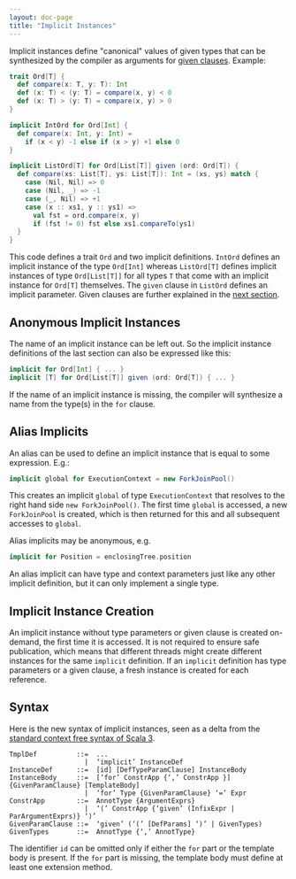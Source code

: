 ```yaml
---
layout: doc-page
title: "Implicit Instances"
---
```


Implicit instances define "canonical" values of given types
that can be synthesized by the compiler as arguments for
[given clauses](./inferable-params.html). Example:
```scala
trait Ord[T] {
  def compare(x: T, y: T): Int
  def (x: T) < (y: T) = compare(x, y) < 0
  def (x: T) > (y: T) = compare(x, y) > 0
}

implicit IntOrd for Ord[Int] {
  def compare(x: Int, y: Int) =
    if (x < y) -1 else if (x > y) +1 else 0
}

implicit ListOrd[T] for Ord[List[T]] given (ord: Ord[T]) {
  def compare(xs: List[T], ys: List[T]): Int = (xs, ys) match {
    case (Nil, Nil) => 0
    case (Nil, _) => -1
    case (_, Nil) => +1
    case (x :: xs1, y :: ys1) =>
      val fst = ord.compare(x, y)
      if (fst != 0) fst else xs1.compareTo(ys1)
  }
}
```
This code defines a trait `Ord` and two implicit definitions. `IntOrd` defines
an implicit instance of the type `Ord[Int]` whereas `ListOrd[T]` defines implicit instances of type `Ord[List[T]]`
for all types `T` that come with an implicit instance for `Ord[T]` themselves.
The `given` clause in `ListOrd` defines an implicit parameter.
Given clauses are further explained in the [next section](./inferable-params.html).

## Anonymous Implicit Instances

The name of an implicit instance can be left out. So the implicit instance definitions
of the last section can also be expressed like this:
```scala
implicit for Ord[Int] { ... }
implicit [T] for Ord[List[T]] given (ord: Ord[T]) { ... }
```
If the name of an implicit instance is missing, the compiler will synthesize a name from
the type(s) in the `for` clause.

## Alias Implicits

An alias can be used to define an implicit instance that is equal to some expression. E.g.:
```scala
implicit global for ExecutionContext = new ForkJoinPool()
```
This creates an implicit `global` of type `ExecutionContext` that resolves to the right hand side `new ForkJoinPool()`.
The first time `global` is accessed, a new `ForkJoinPool` is created, which is then
returned for this and all subsequent accesses to `global`.

Alias implicits may be anonymous, e.g.
```scala
implicit for Position = enclosingTree.position
```
An alias implicit can have type and context parameters just like any other implicit definition, but it can only implement a single type.

## Implicit Instance Creation

An implicit instance without type parameters or given clause is created on-demand, the first time it is accessed. It is not required to ensure safe publication, which means that different threads might create different instances for the same `implicit` definition. If an `implicit` definition has type parameters or a given clause, a fresh instance is created for each reference.

## Syntax

Here is the new syntax of implicit instances, seen as a delta from the [standard context free syntax of Scala 3](http://dotty.epfl.ch/docs/internals/syntax.html).
```
TmplDef          ::=  ...
                   |  ‘implicit’ InstanceDef
InstanceDef      ::=  [id] [DefTypeParamClause] InstanceBody
InstanceBody     ::=  [‘for’ ConstrApp {‘,’ ConstrApp }] {GivenParamClause} [TemplateBody]
                   |  ‘for’ Type {GivenParamClause} ‘=’ Expr
ConstrApp        ::=  AnnotType {ArgumentExprs}
                   |  ‘(’ ConstrApp {‘given’ (InfixExpr | ParArgumentExprs)} ‘)’
GivenParamClause ::=  ‘given’ (‘(’ [DefParams] ‘)’ | GivenTypes)
GivenTypes       ::=  AnnotType {‘,’ AnnotType}
```
The identifier `id` can be omitted only if either the `for` part or the template body is present.
If the `for` part is missing, the template body must define at least one extension method.
